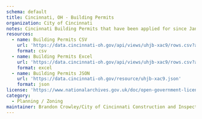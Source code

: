 ```yaml
---
schema: default
title: Cincinnati, OH - Building Permits
organization: City of Cincinnati
notes: Cincinnati Building Permits that have been applied for since January 1, 2010.
resources:
  - name: Building Permits CSV
    url: 'https://data.cincinnati-oh.gov/api/views/uhjb-xac9/rows.csv?accessType=DOWNLOAD'
    format: csv
  - name: Building Permits Excel
    url: 'https://data.cincinnati-oh.gov/api/views/uhjb-xac9/rows.csv?accessType=DOWNLOAD&bom=true&format=true'
    format: excel
  - name: Building Permits JSON
    url: 'https://data.cincinnati-oh.gov/resource/uhjb-xac9.json'
    format: json
license: 'https://www.nationalarchives.gov.uk/doc/open-government-licence/version/3/'
category:
  - Planning / Zoning
maintainer: Brandon Crowley/City of Cincinnati Construction and Inspections
---
```

